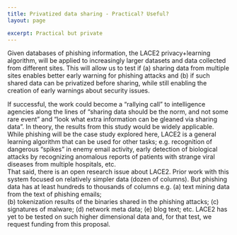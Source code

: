 ```yaml
---
title: Privatized data sharing - Practical? Useful?
layout: page

excerpt: Practical but private
---
```


Given databases of phishing information, 
the LACE2 privacy+learning algorithm,  will be applied to increasingly larger datasets and data
collected from different sites. This will allow us to test if (a) sharing data from multiple sites 
enables better early warning for phishing attacks and (b) if such shared data can be privatized before sharing, 
while still enabling the creation of early warnings about security issues. 
    
If successful, the work could become a “rallying call” to intelligence agencies along 
the lines of “sharing data should be the norm, and not some rare event” and 
“look what extra information can be gleaned via sharing data”.
In theory, the results from this study would be widely applicable. 
While phishing will be the case study explored here, LACE2 is a general learning algorithm that can be used for other tasks; 
e.g. recognition of dangerous “spikes” in enemy email activity, early detection of biological attacks by recognizing 
anomalous  reports of patients with strange viral diseases from  multiple hospitals, etc.  
That said, there is an open research issue about LACE2. Prior work with this system  focused on relatively simpler 
data (dozen of columns). 
But phishing data has at least hundreds to thousands of columns e.g. 
(a) text mining data from the text of phishing emails;  
(b) tokenization results of the binaries shared in the phishing attacks; 
(c) signatures of malware; (d) network meta data; (e) blog text; etc. 
LACE2 has yet to be tested on such higher dimensional data and, for that test, we request funding from this proposal.
